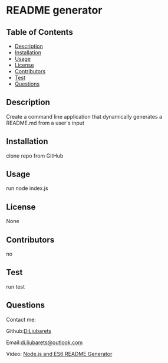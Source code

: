 

# README generator



## Table of Contents
* [Description](#description)
* [Installation](#installation)
* [Usage](#usage)
* [License](#license)
* [Contributors](#contributors)
* [Test](#test)
* [Questions](#questions)

## Description
Create a command line application that dynamically generates a README.md from a user`s input

## Installation 
clone repo from GitHub

## Usage 
run node index.js

## License
None

## Contributors
no

## Test
run test

## Questions
Contact me:

Github:[DiLiubarets](https://github.com/DiLiubarets)

Email:[di.liubarets@outlook.com](https://github.com/DiLiubarets)

Video: [Node.js and ES6 README Generator](https://youtu.be/fgNLxaP-f5M)

